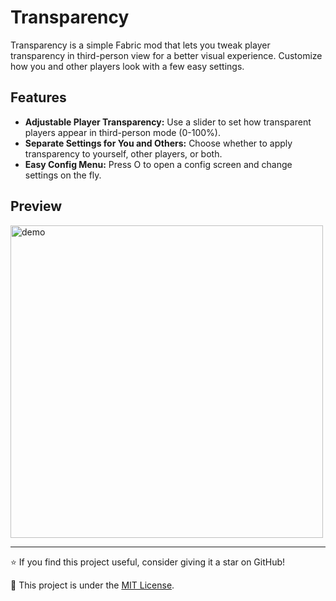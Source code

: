 # Transparency

Transparency is a simple Fabric mod that lets you tweak player transparency in third-person view for a better visual experience. Customize how you and other players look with a few easy settings.

## Features

- **Adjustable Player Transparency:** Use a slider to set how transparent players appear in third-person mode (0-100%).
- **Separate Settings for You and Others:** Choose whether to apply transparency to yourself, other players, or both.
- **Easy Config Menu:** Press O to open a config screen and change settings on the fly.

## Preview

<p float="left">
    <img src="demo.gif" width="500" alt="demo"/>
</p>

---

⭐ If you find this project useful, consider giving it a star on GitHub!

📜 This project is under the [MIT License](LICENSE).

